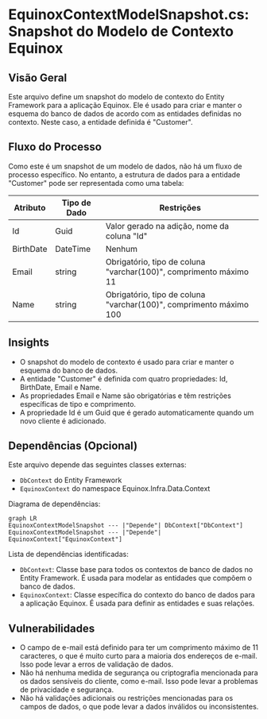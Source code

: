 # EquinoxContextModelSnapshot.cs: Snapshot do Modelo de Contexto Equinox

## Visão Geral
Este arquivo define um snapshot do modelo de contexto do Entity Framework para a aplicação Equinox. Ele é usado para criar e manter o esquema do banco de dados de acordo com as entidades definidas no contexto. Neste caso, a entidade definida é "Customer".

## Fluxo do Processo
Como este é um snapshot de um modelo de dados, não há um fluxo de processo específico. No entanto, a estrutura de dados para a entidade "Customer" pode ser representada como uma tabela:

| Atributo | Tipo de Dado | Restrições |
|----------|--------------|------------|
| Id       | Guid         | Valor gerado na adição, nome da coluna "Id" |
| BirthDate| DateTime     | Nenhum |
| Email    | string       | Obrigatório, tipo de coluna "varchar(100)", comprimento máximo 11 |
| Name     | string       | Obrigatório, tipo de coluna "varchar(100)", comprimento máximo 100 |

## Insights
- O snapshot do modelo de contexto é usado para criar e manter o esquema do banco de dados.
- A entidade "Customer" é definida com quatro propriedades: Id, BirthDate, Email e Name.
- As propriedades Email e Name são obrigatórias e têm restrições específicas de tipo e comprimento.
- A propriedade Id é um Guid que é gerado automaticamente quando um novo cliente é adicionado.

## Dependências (Opcional)
Este arquivo depende das seguintes classes externas:
- `DbContext` do Entity Framework
- `EquinoxContext` do namespace Equinox.Infra.Data.Context

Diagrama de dependências:

```mermaid
graph LR
EquinoxContextModelSnapshot --- |"Depende"| DbContext["DbContext"]
EquinoxContextModelSnapshot --- |"Depende"| EquinoxContext["EquinoxContext"]
```

Lista de dependências identificadas:
- `DbContext`: Classe base para todos os contextos de banco de dados no Entity Framework. É usada para modelar as entidades que compõem o banco de dados.
- `EquinoxContext`: Classe específica do contexto do banco de dados para a aplicação Equinox. É usada para definir as entidades e suas relações.

## Vulnerabilidades
- O campo de e-mail está definido para ter um comprimento máximo de 11 caracteres, o que é muito curto para a maioria dos endereços de e-mail. Isso pode levar a erros de validação de dados.
- Não há nenhuma medida de segurança ou criptografia mencionada para os dados sensíveis do cliente, como e-mail. Isso pode levar a problemas de privacidade e segurança.
- Não há validações adicionais ou restrições mencionadas para os campos de dados, o que pode levar a dados inválidos ou inconsistentes.